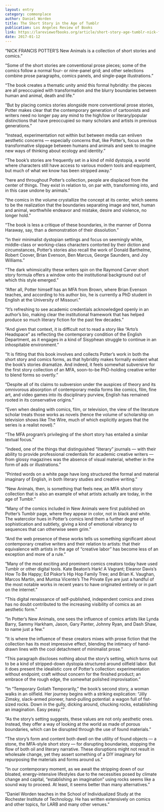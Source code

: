 ```yaml
---
layout: entry
category: commonplace
author: Daniel Worden
title: The Short Story in the Age of Tumblr
publication: Los Angeles Review of Books
link: https://lareviewofbooks.org/article/short-story-age-tumblr-nick-francis-potters-new-animals/
date: 2017-01-12
---
```


“NICK FRANCIS POTTER’S New Animals is a collection of short stories and comics.”

“Some of the short stories are conventional prose pieces; some of the comics follow a normal four- or nine-panel grid; and other selections combine prose paragraphs, comics panels, and single-page illustrations.”

“The book creates a thematic unity amid this formal hybridity: the pieces are all preoccupied with transformation and the blurry boundaries between human and animal, death and life.”

“But by placing comics stories alongside more conventional prose stories, Potter makes clear that the contemporary generation of cartoonists and writers need no longer pay any mind to the high/low or literary/popular distinctions that have preoccupied so many scholars and artists in previous generations.”

“Instead, experimentation not within but between media can enliven aesthetic concerns — especially concerns that, like Potter’s, focus on the transformative slippage between humans and animals and seek to imagine new ways of thinking about ecology and identity.”

“The book’s stories are frequently set in a kind of mild dystopia, a world where characters still have access to various modern tools and equipment, but much of what we know has been stripped away.”

“here and throughout Potter’s collection, people are displaced from the center of things. They exist in relation to, on par with, transforming into, and in this case undone by animals.”

“the comics in the volume crystallize the concept at its center, which seems to be the realization that the boundaries separating image and text, human and animal, worthwhile endeavor and mistake, desire and violence, no longer hold.”

“The book is less a critique of these boundaries, in the manner of Donna Haraway, say, than a demonstration of their dissolution.”

“In their minimalist dystopian settings and focus on seemingly white, middle-class or working-class characters contorted by their diction and circumstances, Potter’s stories also recall the work of Donald Barthelme, Robert Coover, Brian Evenson, Ben Marcus, George Saunders, and Joy Williams.”

“The dark whimsicality these writers spin on the Raymond Carver short story formula offers a window onto the institutional background out of which this style emerged.”

“After all, Potter himself has an MFA from Brown, where Brian Evenson teaches, and according to his author bio, he is currently a PhD student in English at the University of Missouri.”

“It’s refreshing to see academic credentials acknowledged openly in an author’s bio, making clear the institutional framework that has helped produce so much literary fiction for the past few decades.”

“And given that context, it is difficult not to read a story like “Arto’s Headspace” as reflecting the contemporary condition of the English Department, as it engages in a kind of Sisyphean struggle to continue in an inhospitable environment.”

“It is fitting that this book involves and collects Potter’s work in both the short story and comics forms, as that hybridity makes formally evident what the book’s stories dramatize. And indeed, it feels somewhat subversive for the first story collection of an MFA, soon-to-be PhD-holding creative writer to blend forms so overtly.”

“Despite all of its claims to subversion under the auspices of theory and its omnivorous absorption of contemporary media forms like comics, film, fine art, and video games into its disciplinary purview, English has remained rooted in its conservative origins.”

“Even when dealing with comics, film, or television, the view of the literature scholar treats those works as novels (hence the volume of scholarship on television shows like The Wire, much of which explicitly argues that the series is a realist novel).”

“The MFA program’s privileging of the short story has entailed a similar textual focus.”

“Indeed, one of the things that distinguished “literary” journals — with their ability to provide professional credentials for academic creative writers — from glossy magazines was the absence of visual material, whether in the form of ads or illustrations.”

“Printed words on a white page have long structured the formal and material imaginary of English, in both literary studies and creative writing.”

“New Animals, then, is something that feels new, an MFA short story collection that is also an example of what artists actually are today, in the age of Tumblr.”

“Many of the comics included in New Animals were first published on Potter’s Tumblr page, where they appear in color, not in black and white. The watercolor hues in Potter’s comics lend them a further degree of sophistication and subtlety, giving a kind of emotional vibrancy to sequences that can otherwise seem grim.”

“And the web presence of these works tells us something significant about contemporary creative writers and their relation to artists: that their equivalence with artists in the age of “creative labor” has become less of an exception and more of a rule.”

“Many of the most exciting and prominent comics creators today have used Tumblr or other digital tools. Kate Beaton’s Hark! A Vagrant; Eleanor Davis’s How To Be Happy; Ed Piskor’s Hip Hop Family Tree; and Brian K. Vaughan, Marcos Martin, and Muntsa Vicente’s The Private Eye are just a handful of the most notable works in recent years to have originated entirely or in part on the internet.”

“This digital renaissance of self-published, independent comics and zines has no doubt contributed to the increasing visibility of comics as an aesthetic form.”

“In Potter’s New Animals, one sees the influence of comics artists like Lynda Barry, Sammy Harkham, Jason, Gary Panter, Johnny Ryan, and Dash Shaw, to name just a few.”

“It is where the influence of these creators mixes with prose fiction that the collection has its most impressive effect, blending the intimacy of hand-drawn lines with the cool detachment of minimalist prose.”

“This paragraph discloses nothing about the story’s setting, which turns out to be a kind of stripped-down dystopia structured around oilfield labor. But it does present the idealistic core of Potter’s collection: experimentation without endpoint; craft without concern for the finished product; an embrace of the rough edge, the somewhat polished improvisation.”

“In “Temporary Goliath Temporarily,” the book’s second story, a woman walks in an oilfield. Her journey begins with a striking explication: “Jilly Zimsky, slack-armed pioneer, hand-pulling potential: a wagon full of fist-sized rocks. Down in the gully, dicking around, chucking rocks, establishing an imagination. Easy peasy.””

“As the story’s setting suggests, these values are not only aesthetic ones. Instead, they offer a way of looking at the world as made of porous boundaries, which can be disrupted through the use of found materials.”

“The story’s form and content both dwell on the utility of found objects — a stone, the MFA-style short story — for disrupting boundaries, stopping the flow of both oil and literary narrative. These disruptions might not result in wholesale change, yet they assert something of a DIY imaginary for repurposing the materials and forms around us.”

“In our contemporary moment, as we await the stripping down of our bloated, energy-intensive lifestyles due to the necessities posed by climate change and capital, “establishing an imagination” using rocks seems like a sound way to proceed. At least, it seems better than many alternatives.”

“Daniel Worden teaches in the School of Individualized Study at the Rochester Institute of Technology. He has written extensively on comics and other topics, for LARB and many other venues.”

